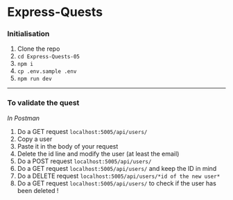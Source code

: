 # Express-Quests

### Initialisation

1. Clone the repo
2. `cd Express-Quests-05`
3. `npm i`
4. `cp .env.sample .env`
5. `npm run dev`

---

### To validate the quest

_In Postman_

1. Do a GET request `localhost:5005/api/users/`
2. Copy a user
3. Paste it in the body of your request
4. Delete the id line and modify the user (at least the email)
5. Do a POST request `localhost:5005/api/users/`
6. Do a GET request `localhost:5005/api/users/` and keep the ID in mind
7. Do a DELETE request `localhost:5005/api/users/*id of the new user*`
8. Do a GET request `localhost:5005/api/users/` to check if the user has been deleted !
